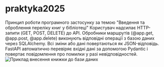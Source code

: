 # praktyka2025
Принцип роботи програмного застосунку за темою "Введення та оброблення переліку книг у бібліотеці"
Користувач надсилає HTTP-запити (GET, POST, DELETE) до API.
Обробники маршрутів (@app.get, @app.post, @app.delete) виконують відповідні операції з базою даних через SQLAlchemy.
Всі зміни або дані повертаються як JSON-відповідь.
FastAPI автоматично перевіряє вхідні дані за допомогою Pydantic і повертає повідомлення про помилки у разі невідповідностей.
![Приклад внесення книжки до бази даних]([https://github.com/твій_репозиторій/зображення.png](https://github.com/AndriyRakoyid/praktyka2025/blob/main/picture.png))
